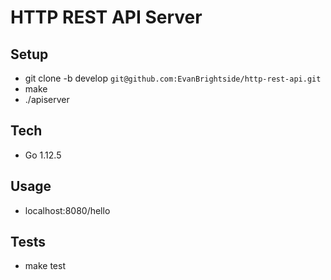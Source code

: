 # HTTP REST API Server

## Setup
* git clone -b develop `git@github.com:EvanBrightside/http-rest-api.git`
* make
* ./apiserver

## Tech
* Go 1.12.5

## Usage
* localhost:8080/hello

## Tests
* make test
